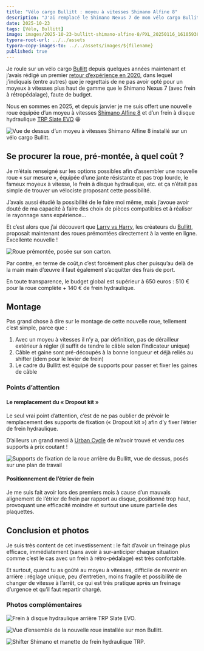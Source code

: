 ```yaml
---
title: "Vélo cargo Bullitt : moyeu à vitesses Shimano Alfine 8"
description: "J'ai remplacé le Shimano Nexus 7 de mon vélo cargo Bullitt par un Alfine 8."
date: 2025-10-23
tags: [Vélo, Bullitt]
image: images/2025-10-23-bullitt-shimano-alfine-8/PXL_20250116_161059380.jpg
typora-root-url: ../../assets
typora-copy-images-to: ../../assets/images/${filename}
published: true
---
```

Je roule sur un vélo cargo [Bullitt](/tags/bullitt) depuis quelques années maintenant et j’avais rédigé un premier [retour d’expérience en 2020](page:blog/velo-cargo-bullitt-partage-experience), dans lequel j’indiquais (entre autres) que je regrettais de ne pas avoir opté pour un moyeux à vitesses plus haut de gamme que le Shimano Nexus 7 (avec frein à rétropédalage), faute de budget.

Nous en sommes en 2025, et depuis janvier je me suis offert une nouvelle roue équipée d’un moyeu à vitesses [Shimano Alfine 8](https://bike.shimano.com/fr-FR/products/components/pdp.P-SG-S7001-8.html) et d’un frein à disque hydraulique [TRP Slate EVO](https://tektro.eu/fr/trp/featured_item/slate-evo/) 😀

![Vue de dessus d’un moyeu à vitesses Shimano Alfine 8 installé sur un vélo cargo Bullitt.](/images/2025-10-23-bullitt-shimano-alfine-8/PXL_20250116_161059380.jpg "Moyeu à vitesses Shimano Alfine 8 installé sur mon Bullitt")

<!--break-->

## Se procurer la roue, pré-montée, à quel coût ?

Je m’étais renseigné sur les options possibles afin d’assembler une nouvelle roue « sur mesure », équipée d’une jante résistante et pas trop lourde, le fameux moyeux à vitesse, le frein à disque hydraulique, etc. et ça n’était pas simple de trouver un vélociste proposant cette possibilité.

J’avais aussi étudié la possibilité de le faire moi même, mais j’avoue avoir douté de ma capacité à faire des choix de pièces compatibles et à réaliser le rayonnage sans expérience…

Et c’est alors que j’ai découvert que [Larry vs Harry](https://larryvsharry.com), les créateurs du [Bullitt](/tags/bullitt), proposait maintenant des roues prémontées directement à la vente en ligne. Excellente nouvelle !

![Roue prémontée, posée sur son carton.](/images/2025-10-23-bullitt-shimano-alfine-8/PXL_20250114_141425149.jpg "Roue prémontée, posée sur son carton")

Par contre, en terme de coût,n c’est forcément plus cher puisqu’au delà de la main main d’œuvre il faut également s’acquitter des frais de port.

En toute transparence, le budget global est supérieur à 650 euros : 510 € pour la roue complète + 140 € de frein hydraulique.

## Montage

Pas grand chose à dire sur le montage de cette nouvelle roue, tellement c’est simple, parce que :

1. Avec un moyeu à vitesses il n’y a, par définition, pas de dérailleur extérieur à régler (il suffit de tendre le câble selon l’indicateur unique)
2. Câble et gaine sont pré-découpés à la bonne longueur et déjà reliés au shifter (idem pour le levier de frein)
3. Le cadre du Bullitt est équipé de supports pour passer et fixer les gaines de câble

### Points d’attention

#### Le remplacement du « Dropout kit »

Le seul vrai point d’attention, c’est de ne pas oublier de prévoir le remplacement des supports de fixation (« Dropout kit ») afin d’y fixer l’étrier de frein hydraulique.

D’ailleurs un grand merci à [Urban Cycle](https://www.urbancycle.fr/velo-cargo-bullitt/) de m’avoir trouvé et vendu ces supports à prix coutant !

![Supports de fixation de la roue arrière du Bullitt, vue de dessus, posés sur une plan de travail](/images/2025-10-23-bullitt-shimano-alfine-8/PXL_20250115_112020542.jpg "Supports de fixation de la roue arrière du Bullitt")

#### Positionnement de l’étrier de frein

Je me suis fait avoir lors des premiers mois à cause d’un mauvais alignement de l’étrier de frein par rapport au disque, positionné trop haut, provoquant une efficacité moindre et surtout une usure partielle des plaquettes.

## Conclusion et photos

Je suis très content de cet investissement : le fait d’avoir un freinage plus efficace, immédiatement (sans avoir à sur-anticiper chaque situation comme c’est le cas avec un frein à rétro-pédalage) est très confortable.

Et surtout, quand tu as goûté au moyeu à vitesses, difficile de revenir en arrière : réglage unique, peu d’entretien, moins fragile et possibilité de changer de vitesse à l’arrêt, ce qui est très pratique après un freinage d’urgence et qu’il faut repartir chargé.

### Photos complémentaires

![Frein à disque hydraulique arrière TRP Slate EVO.](/images/2025-10-23-bullitt-shimano-alfine-8/PXL_20250116_161043807.jpg "Frein à disque hydraulique arrière TRP Slate EVO")

![Vue d’ensemble de la nouvelle roue installée sur mon Bullitt.](/images/2025-10-23-bullitt-shimano-alfine-8/PXL_20250116_161034814.jpg "Vue d’ensemble de la nouvelle roue installée sur mon Bullitt")

![Shifter Shimano et manette de frein hydraulique TRP.](/images/2025-10-23-bullitt-shimano-alfine-8/PXL_20250116_161106439.jpg "Shifter Shimano et manette de frein hydraulique TRP")
